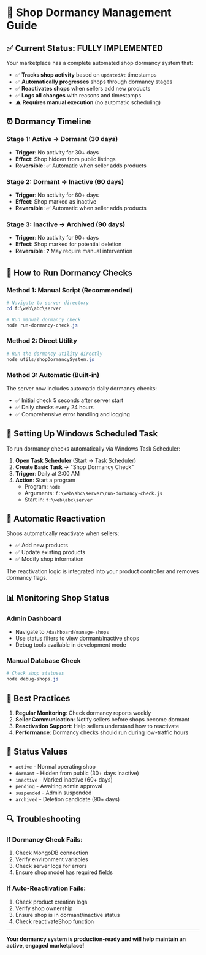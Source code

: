 # 🏪 Shop Dormancy Management Guide

## ✅ **Current Status: FULLY IMPLEMENTED**

Your marketplace has a complete automated shop dormancy system that:
- ✅ **Tracks shop activity** based on `updatedAt` timestamps
- ✅ **Automatically progresses** shops through dormancy stages
- ✅ **Reactivates shops** when sellers add new products
- ✅ **Logs all changes** with reasons and timestamps
- ⚠️ **Requires manual execution** (no automatic scheduling)

## ⏰ **Dormancy Timeline**

### Stage 1: Active → Dormant (30 days)
- **Trigger**: No activity for 30+ days
- **Effect**: Shop hidden from public listings
- **Reversible**: ✅ Automatic when seller adds products

### Stage 2: Dormant → Inactive (60 days)  
- **Trigger**: No activity for 60+ days
- **Effect**: Shop marked as inactive
- **Reversible**: ✅ Automatic when seller adds products

### Stage 3: Inactive → Archived (90 days)
- **Trigger**: No activity for 90+ days
- **Effect**: Shop marked for potential deletion
- **Reversible**: ❓ May require manual intervention

## 🔧 **How to Run Dormancy Checks**

### Method 1: Manual Script (Recommended)
```powershell
# Navigate to server directory
cd f:\web\abc\server

# Run manual dormancy check
node run-dormancy-check.js
```

### Method 2: Direct Utility
```powershell
# Run the dormancy utility directly
node utils/shopDormancySystem.js
```

### Method 3: Automatic (Built-in)
The server now includes automatic daily dormancy checks:
- ✅ Initial check 5 seconds after server start
- ✅ Daily checks every 24 hours
- ✅ Comprehensive error handling and logging

## 🎯 **Setting Up Windows Scheduled Task**

To run dormancy checks automatically via Windows Task Scheduler:

1. **Open Task Scheduler** (Start → Task Scheduler)
2. **Create Basic Task** → "Shop Dormancy Check"
3. **Trigger**: Daily at 2:00 AM
4. **Action**: Start a program
   - Program: `node`
   - Arguments: `f:\web\abc\server\run-dormancy-check.js`
   - Start in: `f:\web\abc\server`

## 🔄 **Automatic Reactivation**

Shops automatically reactivate when sellers:
- ✅ Add new products
- ✅ Update existing products
- ✅ Modify shop information

The reactivation logic is integrated into your product controller and removes dormancy flags.

## 📊 **Monitoring Shop Status**

### Admin Dashboard
- Navigate to `/dashboard/manage-shops`
- Use status filters to view dormant/inactive shops
- Debug tools available in development mode

### Manual Database Check
```powershell
# Check shop statuses
node debug-shops.js
```

## 🚀 **Best Practices**

1. **Regular Monitoring**: Check dormancy reports weekly
2. **Seller Communication**: Notify sellers before shops become dormant
3. **Reactivation Support**: Help sellers understand how to reactivate
4. **Performance**: Dormancy checks should run during low-traffic hours

## 📝 **Status Values**

- `active` - Normal operating shop
- `dormant` - Hidden from public (30+ days inactive)  
- `inactive` - Marked inactive (60+ days)
- `pending` - Awaiting admin approval
- `suspended` - Admin suspended
- `archived` - Deletion candidate (90+ days)

## 🔍 **Troubleshooting**

### If Dormancy Check Fails:
1. Check MongoDB connection
2. Verify environment variables
3. Check server logs for errors
4. Ensure shop model has required fields

### If Auto-Reactivation Fails:
1. Check product creation logs
2. Verify shop ownership
3. Ensure shop is in dormant/inactive status
4. Check reactivateShop function

---

**Your dormancy system is production-ready and will help maintain an active, engaged marketplace!**
